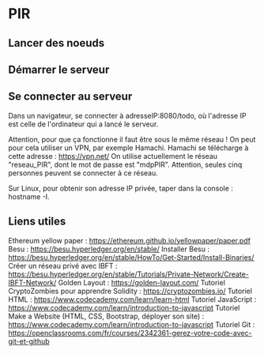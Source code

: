 # PIR

## Lancer des noeuds

## Démarrer le serveur

## Se connecter au serveur
Dans un navigateur, se connecter à adresseIP:8080/todo, où l'adresse IP est celle de l'ordinateur qui a lancé le serveur. 

Attention, pour que ça fonctionne il faut être sous le même réseau !
On peut pour cela utiliser un VPN, par exemple Hamachi. 
Hamachi se télécharge à cette adresse : https://vpn.net/
On utilise actuellement le réseau "reseau_PIR", dont le mot de passe est "mdpPIR". Attention, seules cinq personnes peuvent se connecter à ce réseau.

Sur Linux, pour obtenir son adresse IP privée, taper dans la console : hostname -I.

## Liens utiles
Ethereum yellow paper : https://ethereum.github.io/yellowpaper/paper.pdf
Besu : https://besu.hyperledger.org/en/stable/
Installer Besu : https://besu.hyperledger.org/en/stable/HowTo/Get-Started/Install-Binaries/
Créer un réseau privé avec IBFT : https://besu.hyperledger.org/en/stable/Tutorials/Private-Network/Create-IBFT-Network/
Golden Layout : https://golden-layout.com/
Tutoriel CryptoZombies pour apprendre Solidity : https://cryptozombies.io/
Tutoriel HTML : https://www.codecademy.com/learn/learn-html
Tutoriel JavaScript : https://www.codecademy.com/learn/introduction-to-javascript
Tutoriel Make a Website (HTML, CSS, Bootstrap, déployer son site) : https://www.codecademy.com/learn/introduction-to-javascript
Tutoriel Git : https://openclassrooms.com/fr/courses/2342361-gerez-votre-code-avec-git-et-github

